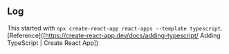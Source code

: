## Log

This started with `npx create-react-app react-apps --template typescript`. [Reference]([https://create-react-app.dev/docs/adding-typescript/ Adding TypeScript | Create React App])